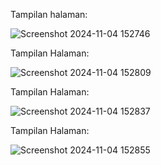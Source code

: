 Tampilan halaman:

![Screenshot 2024-11-04 152746](https://github.com/user-attachments/assets/08aaba8d-7209-4797-9020-a6b1a2fd0d2d)

Tampilan Halaman:

![Screenshot 2024-11-04 152809](https://github.com/user-attachments/assets/31cab23c-679f-4ba4-990d-a91500b2cb66)

Tampilan Halaman:

![Screenshot 2024-11-04 152837](https://github.com/user-attachments/assets/9cefe69c-0438-4b4b-be30-d0780482dd0d)

Tampilan Halaman:

![Screenshot 2024-11-04 152855](https://github.com/user-attachments/assets/e795c19f-bec1-43c5-b16f-c909465e7f10)
